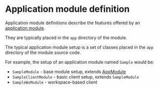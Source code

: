 # Application module definition

Application module definitions describe the features offered by an [application module](def://).

They are typically placed in the `app` directory of the module.

The typical application module setup is a set of classes placed in the `app` directory
of the module source code.

For example, the setup of an application module named `Sample` would be:

- `SampleModule` - base module setup, extends [AppModule](class://)
- `SampleClientModule` - basic client setup, extends `SampleModule`
- `SampleWsModule` - workspace-based client

